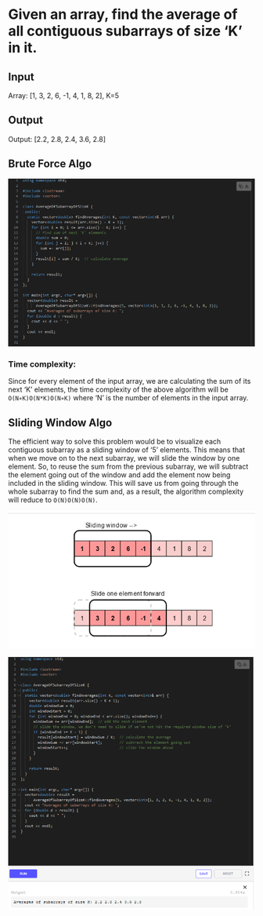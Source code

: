 # Given an array, find the average of all contiguous subarrays of size ‘K’ in it.


## Input
Array: [1, 3, 2, 6, -1, 4, 1, 8, 2], K=5

## Output
Output: [2.2, 2.8, 2.4, 3.6, 2.8]



## Brute Force Algo

![](assets/1.PNG)

### Time complexity: 
Since for every element of the input array, we are calculating the sum of its next ‘K’ elements, the time complexity of the above algorithm will be `O(N∗K)O(N*K)O(N∗K)` where ‘N’ is the number of elements in the input array.

## Sliding Window Algo

The efficient way to solve this problem would be to visualize each contiguous subarray as a sliding window of ‘5’ elements. This means that when we move on to the next subarray, we will slide the window by one element. So, to reuse the sum from the previous subarray, we will subtract the element going out of the window and add the element now being included in the sliding window. This will save us from going through the whole subarray to find the sum and, as a result, the algorithm complexity will reduce to `O(N)O(N)O(N)`.

![](assets/3.PNG)

![](assets/2.PNG)


